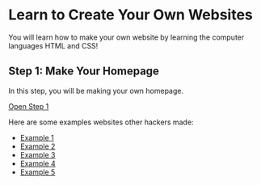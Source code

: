 # Learn to Create Your Own Websites

You will learn how to make your own website by learning the computer languages
HTML and CSS!

## Step 1: Make Your Homepage

In this step, you will be making your own homepage.

[Open Step 1](../../workshops/portfolio)

Here are some examples websites other hackers made:

- <a href="https://output.jsbin.com/fetice" target="_blank">Example 1</a>
- <a href="https://output.jsbin.com/nocotu" target="_blank">Example 2</a>
- <a href="https://output.jsbin.com/wopikas" target="_blank">Example 3</a>
- <a href="https://output.jsbin.com/zilola" target="_blank">Example 4</a>
- <a href="https://output.jsbin.com/muwaha" target="_blank">Example 5</a>

